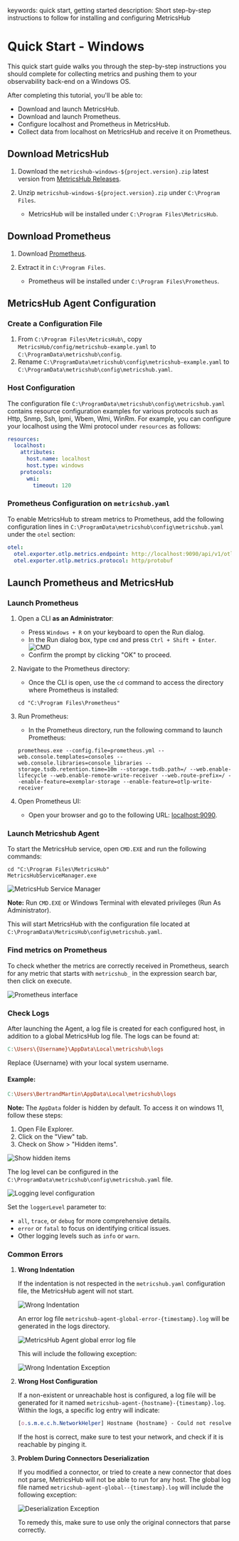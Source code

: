 keywords: quick start, getting started
description: Short step-by-step instructions to follow for installing and configuring MetricsHub

# Quick Start - Windows

This quick start guide walks you through the step-by-step instructions you should complete for collecting metrics and pushing them to your observability back-end on a Windows OS.

After completing this tutorial, you'll be able to:
- Download and launch MetricsHub.
- Download and launch Prometheus.
- Configure localhost and Prometheus in MetricsHub.
- Collect data from localhost on MetricsHub and receive it on Prometheus.

## Download MetricsHub

1. Download the `metricshub-windows-${project.version}.zip` latest version from [MetricsHub Releases](https://github.com/sentrysoftware/metricshub/releases/).

2. Unzip `metricshub-windows-${project.version}.zip` under `C:\Program Files`.
    - MetricsHub will be installed under `C:\Program Files\MetricsHub`.

## Download Prometheus

1. Download [Prometheus](https://prometheus.io/download/).

2. Extract it in `C:\Program Files`.
    - Prometheus will be installed under `C:\Program Files\Prometheus`.

## MetricsHub Agent Configuration

### Create a Configuration File

1. From `C:\Program Files\MetricsHub\`, copy `MetricsHub/config/metricshub-example.yaml` to `C:\ProgramData\metricshub\config`.
2. Rename `C:\ProgramData\metricshub\config\metricshub-example.yaml` to `C:\ProgramData\metricshub\config\metricshub.yaml`.

### Host Configuration

The configuration file `C:\ProgramData\metricshub\config\metricshub.yaml` contains resource configuration examples for various protocols such as Http, Snmp, Ssh, Ipmi, Wbem, Wmi, WinRm. For example, you can configure your localhost using the Wmi protocol under `resources` as follows:

```yaml
resources:
  localhost:
    attributes:
      host.name: localhost
      host.type: windows
    protocols:
      wmi:
        timeout: 120
```
### Prometheus Configuration on `metricshub.yaml`

To enable MetricsHub to stream metrics to Prometheus, add the following configuration lines in `C:\ProgramData\metricshub\config\metricshub.yaml` under the `otel` section:

```yaml
otel:
  otel.exporter.otlp.metrics.endpoint: http://localhost:9090/api/v1/otlp/v1/metrics
  otel.exporter.otlp.metrics.protocol: http/protobuf
```

## Launch Prometheus and MetricsHub
### Launch Prometheus

1. Open a CLI **as an Administrator**:
    - Press `Windows + R` on your keyboard to open the Run dialog.
    - In the Run dialog box, type `cmd` and press `Ctrl + Shift + Enter`.
    ![CMD](images/cmd.png)
    - Confirm the prompt by clicking "OK" to proceed.

2. Navigate to the Prometheus directory:
    - Once the CLI is open, use the `cd` command to access the directory where Prometheus is installed:

    ```shell
    cd "C:\Program Files\Prometheus"
    ```

3. Run Prometheus:
    - In the Prometheus directory, run the following command to launch Prometheus:
    ```shell
    prometheus.exe --config.file=prometheus.yml --web.console.templates=consoles --web.console.libraries=console_libraries --storage.tsdb.retention.time=10m --storage.tsdb.path=/ --web.enable-lifecycle --web.enable-remote-write-receiver --web.route-prefix=/ --enable-feature=exemplar-storage --enable-feature=otlp-write-receiver
    ```

4. Open Prometheus UI:
    - Open your browser and go to the following URL: [localhost:9090](http://localhost:9090).

### Launch Metricshub Agent

To start the MetricsHub service, open `CMD.EXE` and run the following commands:

```shell
cd "C:\Program Files\MetricsHub"
MetricsHubServiceManager.exe
```

![MetricsHub Service Manager](images/metricshub-exe.png)

**Note:** Run `CMD.EXE` or Windows Terminal with elevated privileges (Run As Administrator).

This will start MetricsHub with the configuration file located at `C:\ProgramData\MetricsHub\config\metricshub.yaml`.

### Find metrics on Prometheus
To check whether the metrics are correctly received in Prometheus, search for any metric that starts with `metricshub_` in the expression search bar, then click on execute.

   ![Prometheus interface](images/prometheus-interface.png)

### Check Logs

After launching the Agent, a log file is created for each configured host, in addition to a global MetricsHub log file. The logs can be found at:

```makefile
C:\Users\{Username}\AppData\Local\metricshub\logs
```

Replace {Username} with your local system username.

#### Example:

```makefile
C:\Users\BertrandMartin\AppData\Local\metricshub\logs
```

**Note:** The `AppData` folder is hidden by default. To access it on windows 11, follow these steps:

1. Open File Explorer.
2. Click on the "View" tab.
4. Check on Show > "Hidden items".

![Show hidden items](images/show-hidden-items.png)

The log level can be configured in the `C:\ProgramData\metricshub\config\metricshub.yaml` file. 

![Logging level configuration](images/log-level.png)

Set the `loggerLevel` parameter to:

- `all`, `trace`, or `debug` for more comprehensive details.
- `error` or `fatal` to focus on identifying critical issues.
- Other logging levels such as `info` or `warn`.

### Common Errors

1. **Wrong Indentation**

    If the indentation is not respected in the `metricshub.yaml` configuration file, the MetricsHub agent will not start.

    ![Wrong Indentation](images/wrong-indentation.png)

    An error log file `metricshub-agent-global-error-{timestamp}.log` will be generated in the logs directory.

    ![MetricsHub Agent global error log file](images/metricshub-agent-global-error-log.png)

    This will include the following exception:

    ![Wrong Indentation Exception](images/wrong-indentation-exception.png)

2. **Wrong Host Configuration**

    If a non-existent or unreachable host is configured, a log file will be generated for it named `metricshub-agent-{hostname}-{timestamp}.log`. Within the logs, a specific log entry will indicate:

    ```css
    [o.s.m.e.c.h.NetworkHelper] Hostname {hostname} - Could not resolve the hostname to a valid IP address. The host is considered remote.
    ```

    If the host is correct, make sure to test your network, and check if it is reachable by pinging it.


3. **Problem During Connectors Deserialization**

    If you modified a connector, or tried to create a new connector that does not parse, MetricsHub will not be able to run for any host. The global log file named `metricshub-agent-global--{timestamp}.log` will include the following exception:

    ![Deserialization Exception](images/deserialization-exception.png)

    To remedy this, make sure to use only the original connectors that parse correctly.
